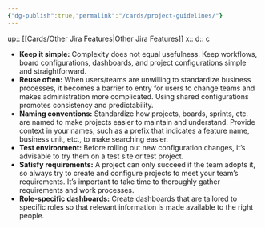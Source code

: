 ```yaml
---
{"dg-publish":true,"permalink":"/cards/project-guidelines/"}
---
```


up:: [[Cards/Other Jira Features\|Other Jira Features]] 
x:: 
d:: c

- **Keep it simple:** Complexity does not equal usefulness. Keep workflows, board configurations, dashboards, and project configurations simple and straightforward.
- **Reuse often:** When users/teams are unwilling to standardize business processes, it becomes a barrier to entry for users to change teams and makes administration more complicated. Using shared configurations promotes consistency and predictability.
- **Naming conventions:** Standardize how projects, boards, sprints, etc. are named to make projects easier to maintain and understand. Provide context in your names, such as a prefix that indicates a feature name, business unit, etc., to make searching easier.
- **Test environment:** Before rolling out new configuration changes, it’s advisable to try them on a test site or test project.
- **Satisfy requirements:** A project can only succeed if the team adopts it, so always try to create and configure projects to meet your team’s requirements. It’s important to take time to thoroughly gather requirements and work processes.
- **Role-specific dashboards:** Create dashboards that are tailored to specific roles so that relevant information is made available to the right people.